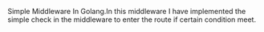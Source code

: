 Simple Middleware In Golang.In this middleware I have implemented the simple check in the middleware to enter the route if certain condition meet.
